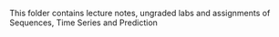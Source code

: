 This folder contains lecture notes, ungraded labs and assignments of
Sequences, Time Series and Prediction
